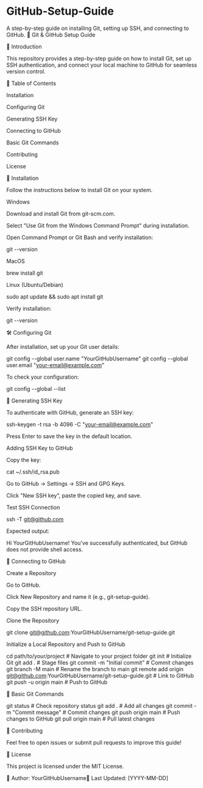# GitHub-Setup-Guide
A step-by-step guide on installing Git, setting up SSH, and connecting to GitHub.
🚀 Git & GitHub Setup Guide

📌 Introduction

This repository provides a step-by-step guide on how to install Git, set up SSH authentication, and connect your local machine to GitHub for seamless version control.

📖 Table of Contents

Installation

Configuring Git

Generating SSH Key

Connecting to GitHub

Basic Git Commands

Contributing

License

🔧 Installation

Follow the instructions below to install Git on your system.

Windows

Download and install Git from git-scm.com.

Select "Use Git from the Windows Command Prompt" during installation.

Open Command Prompt or Git Bash and verify installation:

git --version

MacOS

brew install git

Linux (Ubuntu/Debian)

sudo apt update && sudo apt install git

Verify installation:

git --version

🛠 Configuring Git

After installation, set up your Git user details:

git config --global user.name "YourGitHubUsername"
git config --global user.email "your-email@example.com"

To check your configuration:

git config --global --list

🔑 Generating SSH Key

To authenticate with GitHub, generate an SSH key:

ssh-keygen -t rsa -b 4096 -C "your-email@example.com"

Press Enter to save the key in the default location.

Adding SSH Key to GitHub

Copy the key:

cat ~/.ssh/id_rsa.pub

Go to GitHub → Settings → SSH and GPG Keys.

Click "New SSH key", paste the copied key, and save.

Test SSH Connection

ssh -T git@github.com

Expected output:

Hi YourGitHubUsername! You've successfully authenticated, but GitHub does not provide shell access.

🔗 Connecting to GitHub

Create a Repository

Go to GitHub.

Click New Repository and name it (e.g., git-setup-guide).

Copy the SSH repository URL.

Clone the Repository

git clone git@github.com:YourGitHubUsername/git-setup-guide.git

Initialize a Local Repository and Push to GitHub

cd path/to/your/project  # Navigate to your project folder
git init  # Initialize Git
git add .  # Stage files
git commit -m "Initial commit"  # Commit changes
git branch -M main  # Rename the branch to main
git remote add origin git@github.com:YourGitHubUsername/git-setup-guide.git  # Link to GitHub
git push -u origin main  # Push to GitHub

📝 Basic Git Commands

git status  # Check repository status
git add .  # Add all changes
git commit -m "Commit message"  # Commit changes
git push origin main  # Push changes to GitHub
git pull origin main  # Pull latest changes

🤝 Contributing

Feel free to open issues or submit pull requests to improve this guide!

📜 License

This project is licensed under the MIT License.

🔗 Author: YourGitHubUsername📅 Last Updated: [YYYY-MM-DD]

